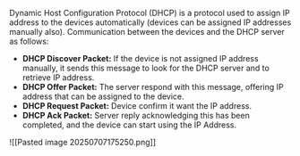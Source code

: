 Dynamic Host Configuration Protocol (DHCP) is a protocol used to assign IP address to the devices automatically (devices can be assigned IP addresses manually also).
Communication between the devices and the DHCP server as follows:
- **DHCP Discover Packet:** If the device is not assigned IP address manually, it sends this message to look for the DHCP server and to retrieve IP address.
- **DHCP Offer Packet:** The server respond with this message, offering IP address that can be assigned to the device.
- **DHCP Request Packet:** Device confirm it want the IP address.
- **DHCP Ack Packet:** Server reply acknowledging this has been completed, and the device can start using the IP Address.

![[Pasted image 20250707175250.png]]